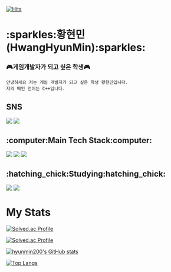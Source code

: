 <!-- ![header](https://capsule-render.vercel.app/api?type=waving&color=8df3fc&height=300&section=header&text=Welcome&fontAlign=50&fontAlignY=45&desc=Hyunmin200's%20Github&descSize=25&descAlign=70&descAlignY=61&fontSize=120&fontColor=ffffff) 
-->
[![Hits](https://hits.seeyoufarm.com/api/count/incr/badge.svg?url=https%3A%2F%2Fgithub.com%2Fhyunmin200&count_bg=%23C279FF&title_bg=%23000000&icon=github.svg&icon_color=%23E7E7E7&title=Github&edge_flat=false)](https://hits.seeyoufarm.com)

<h1>:sparkles:황현민(HwangHyunMin):sparkles:</h2>

### :video_game:게임개발자가 되고 싶은 학생:video_game:

~~~
안녕하세요 저는 게임 개발자가 되고 싶은 학생 황현민입니다.
저의 메인 언어는 C++입니다.
~~~
<h2>SNS</h2>
<div align = left>
<a href="https://www.instagram.com/h_hyun._.min/" target="_blank"><img src="https://img.shields.io/badge/Instagram-E4405F?style=flat-square&logo=Instagram&logoColor=white"/></a>
<a href="https://velog.io/@200woni" target="_blank"><img src="https://img.shields.io/badge/Velog-20C997?style=flat-square&logo=Velog&logoColor=white"/></a>
</div>
<h2>:computer:Main Tech Stack:computer:</h2>
<div align = left>
<!-- <img src="https://img.shields.io/badge/C-A8B9CC.svg?style=for-the-badge&logo=C&logoColor=white"> -->
<img src="https://img.shields.io/badge/Csharp-239120.svg?style=for-the-badge&logo=Csharp&logoColor=while">
<img src="https://img.shields.io/badge/C++-00599C.svg?style=for-the-badge&logo=C%2B%2B&logoColor=white">
<img src="https://img.shields.io/badge/Unity-FFFFFF.svg?style=for-the-badge&logo=Unity&logoColor=black">
</div>
<h2>:hatching_chick:Studying:hatching_chick:</h2>
<div align = left>
<img src="https://img.shields.io/badge/WinApi32-0078D6.svg?style=for-the-badge&logo=windows10&logoColor=white">
<img src="https://img.shields.io/badge/Unreal-0E1128.svg?style=for-the-badge&logo=UnrealEngine&logoColor=white">
</div>

<h1>My Stats</h1> 
<div> <!-- align="center" -->
  
<!--<a href="https://opgc.me/#/users/hyunmin200" target="_blank"><img src="https://api.opgc.me/githubs/users/hyunmin200/tag/?theme=basic" /></a> -->   
  
[![Solved.ac Profile](http://mazassumnida.wtf/api/mini/generate_badge?boj=200woni)](https://solved.ac/200woni/)
  
[![Solved.ac Profile](http://mazassumnida.wtf/api/v2/generate_badge?boj=200woni)](https://solved.ac/200woni/)
  
[![hyunmin200's GitHub stats](https://github-readme-stats.vercel.app/api?username=hyunmin200&theme=calm)](https://github.com/hyunmin200/github-readme-stats)
  
[![Top Langs](https://github-readme-stats.vercel.app/api/top-langs/?username=hyunmin200&layout=compact&theme=gruvbox)](https://github.com/hyunmin200/github-readme-stats)
  
<!-- [![trophy](https://github-profile-trophy.vercel.app/?username=dkssud8150&theme=flat&column=7)](https://github.com/hyunmin200/) -->

</div>   
